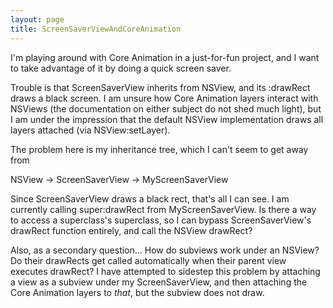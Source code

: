 ```yaml
---
layout: page
title: ScreenSaverViewAndCoreAnimation
---
```


I'm playing around with Core Animation in a just-for-fun project, and I want to take advantage of it by doing a quick screen saver.

Trouble is that ScreenSaverView inherits from NSView, and its :drawRect draws a black screen. I am unsure how Core Animation layers interact with NSViews (the documentation on either subject do not shed much light), but I am under the impression that the default NSView implementation draws all layers attached (via NSView:setLayer).

The problem here is my inheritance tree, which I can't seem to get away from

NSView -> ScreenSaverView -> MyScreenSaverView

Since ScreenSaverView draws a black rect, that's all I can see. I am currently calling super:drawRect from MyScreenSaverView. Is there a way to access a superclass's superclass, so I can bypass ScreenSaverView's drawRect function entirely, and call the NSView drawRect?

Also, as a secondary question... How do subviews work under an NSView? Do their drawRects get called automatically when their parent view executes drawRect? I have attempted to sidestep this problem by attaching a view as a subview under my ScreenSaverView, and then attaching the Core Animation layers to *that*, but the subview does not draw.

